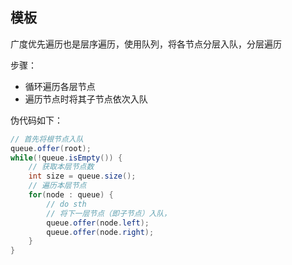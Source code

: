 ## 模板

广度优先遍历也是层序遍历，使用队列，将各节点分层入队，分层遍历

步骤：

- 循环遍历各层节点
- 遍历节点时将其子节点依次入队

伪代码如下：

```java
// 首先将根节点入队
queue.offer(root);
while(!queue.isEmpty()) {
    // 获取本层节点数
    int size = queue.size(); 
    // 遍历本层节点
    for(node : queue) { 
        // do sth
        // 将下一层节点（即子节点）入队，
        queue.offer(node.left); 
        queue.offer(node.right); 
    }
}
```

